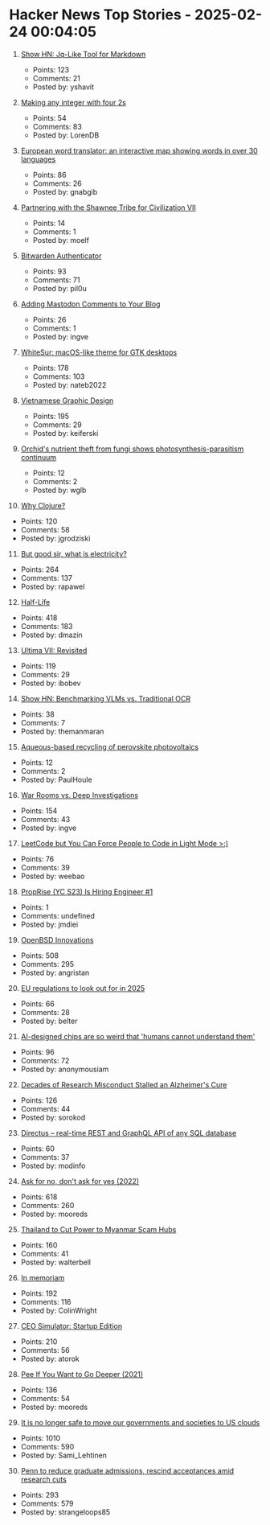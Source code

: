 # Hacker News Top Stories - 2025-02-24 00:04:05

1. [Show HN: Jq-Like Tool for Markdown](https://github.com/yshavit/mdq)
   - Points: 123
   - Comments: 21
   - Posted by: yshavit

2. [Making any integer with four 2s](https://eli.thegreenplace.net/2025/making-any-integer-with-four-2s/)
   - Points: 54
   - Comments: 83
   - Posted by: LorenDB

3. [European word translator: an interactive map showing words in over 30 languages](https://ukdataexplorer.com/european-translator/)
   - Points: 86
   - Comments: 26
   - Posted by: gnabgib

4. [Partnering with the Shawnee Tribe for Civilization VII](https://civilization.2k.com/civ-vii/news/civilization-vii-shawnee-tribe-partnership/)
   - Points: 14
   - Comments: 1
   - Posted by: moelf

5. [Bitwarden Authenticator](https://bitwarden.com/products/authenticator/)
   - Points: 93
   - Comments: 71
   - Posted by: pil0u

6. [Adding Mastodon Comments to Your Blog](https://beej.us/blog/data/mastodon-comments/)
   - Points: 26
   - Comments: 1
   - Posted by: ingve

7. [WhiteSur: macOS-like theme for GTK desktops](https://github.com/vinceliuice/WhiteSur-gtk-theme)
   - Points: 178
   - Comments: 103
   - Posted by: nateb2022

8. [Vietnamese Graphic Design](https://vietgd.com/)
   - Points: 195
   - Comments: 29
   - Posted by: keiferski

9. [Orchid's nutrient theft from fungi shows photosynthesis-parasitism continuum](https://phys.org/news/2025-02-orchid-nutrient-theft-fungi-photosynthesis.html)
   - Points: 12
   - Comments: 2
   - Posted by: wglb

10. [Why Clojure?](https://gaiwan.co/blog/why-clojure/)
   - Points: 120
   - Comments: 58
   - Posted by: jgrodziski

11. [But good sir, what is electricity?](https://lcamtuf.substack.com/p/but-good-sir-what-is-electricity)
   - Points: 264
   - Comments: 137
   - Posted by: rapawel

12. [Half-Life](https://www.filfre.net/2024/12/half-life/)
   - Points: 418
   - Comments: 183
   - Posted by: dmazin

13. [Ultima VII: Revisited](https://www.u7revisited.com/)
   - Points: 119
   - Comments: 29
   - Posted by: ibobev

14. [Show HN: Benchmarking VLMs vs. Traditional OCR](https://getomni.ai/ocr-benchmark)
   - Points: 38
   - Comments: 7
   - Posted by: themanmaran

15. [Aqueous-based recycling of perovskite photovoltaics](https://www.nature.com/articles/s41586-024-08408-7)
   - Points: 12
   - Comments: 2
   - Posted by: PaulHoule

16. [War Rooms vs. Deep Investigations](https://rachelbythebay.com/w/2025/02/22/war/)
   - Points: 154
   - Comments: 43
   - Posted by: ingve

17. [LeetCode but You Can Force People to Code in Light Mode >:)](https://www.beatcode.dev/)
   - Points: 76
   - Comments: 39
   - Posted by: weebao

18. [PropRise (YC S23) Is Hiring Engineer #1](https://www.ycombinator.com/companies/proprise/jobs/ppipLUK-founding-engineer)
   - Points: 1
   - Comments: undefined
   - Posted by: jmdiei

19. [OpenBSD Innovations](https://www.openbsd.org/innovations.html)
   - Points: 508
   - Comments: 295
   - Posted by: angristan

20. [EU regulations to look out for in 2025](https://sifted.eu/articles/eu-startup-regulation-2025)
   - Points: 66
   - Comments: 28
   - Posted by: belter

21. [AI-designed chips are so weird that 'humans cannot understand them'](https://www.livescience.com/technology/computing/humans-cannot-really-understand-them-weird-ai-designed-chip-is-unlike-any-other-made-by-humans-and-performs-much-better)
   - Points: 96
   - Comments: 72
   - Posted by: anonymousiam

22. [Decades of Research Misconduct Stalled an Alzheimer's Cure](https://www.sciencefriday.com/articles/doctored-book-excerpt/)
   - Points: 126
   - Comments: 44
   - Posted by: sorokod

23. [Directus – real-time REST and GraphQL API of any SQL database](https://github.com/directus/directus)
   - Points: 60
   - Comments: 37
   - Posted by: modinfo

24. [Ask for no, don't ask for yes (2022)](https://www.mooreds.com/wordpress/archives/3518)
   - Points: 618
   - Comments: 260
   - Posted by: mooreds

25. [Thailand to Cut Power to Myanmar Scam Hubs](https://bangkoklocal.info/2025/02/05/thailand-to-cut-power-to-myanmar-scam-hubs/)
   - Points: 160
   - Comments: 41
   - Posted by: walterbell

26. [In memoriam](https://onlinesafetyact.co.uk/in_memoriam/)
   - Points: 192
   - Comments: 116
   - Posted by: ColinWright

27. [CEO Simulator: Startup Edition](https://ceosimulator.vercel.app/)
   - Points: 210
   - Comments: 56
   - Posted by: atorok

28. [Pee If You Want to Go Deeper (2021)](https://peeifyouwanttogofaster.com/2021/05/24/pee-if-you-want-to-go-deeper/)
   - Points: 136
   - Comments: 54
   - Posted by: mooreds

29. [It is no longer safe to move our governments and societies to US clouds](https://berthub.eu/articles/posts/you-can-no-longer-base-your-government-and-society-on-us-clouds/)
   - Points: 1010
   - Comments: 590
   - Posted by: Sami_Lehtinen

30. [Penn to reduce graduate admissions, rescind acceptances amid research cuts](https://www.thedp.com/article/2025/02/penn-graduate-student-class-size-cut-trump-funding)
   - Points: 293
   - Comments: 579
   - Posted by: strangeloops85

